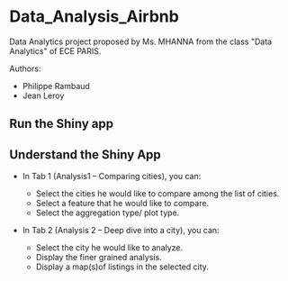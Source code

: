 # Data_Analysis_Airbnb

Data Analytics project proposed by Ms. MHANNA from the class "Data Analytics" of ECE PARIS.

Authors: 
- Philippe Rambaud
- Jean Leroy

## Run the Shiny app

## Understand the Shiny App

- In Tab 1 (Analysis1 – Comparing cities), you can:
  - Select the cities he would like to compare among the list of cities.
  - Select a feature that he would like to compare.
  - Select the aggregation type/ plot type.

- In Tab 2 (Analysis 2 – Deep dive into a city), you can:
  - Select the city he would like to analyze.
  - Display the finer grained analysis.
  - Display a map(s)of listings in the selected city.
  
